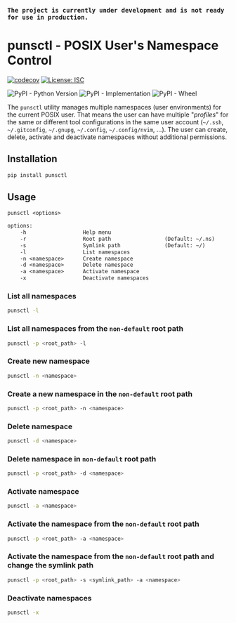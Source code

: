 ### `The project is currently under development and is not ready for use in production.`

# punsctl - POSIX User's Namespace Control

[![codecov](https://codecov.io/github/alekbuza/punsctl/branch/main/graph/badge.svg?token=OMHOSME5ZB)](https://codecov.io/github/alekbuza/punsctl)
[![License: ISC](https://img.shields.io/badge/License-ISC-blue.svg)](https://opensource.org/licenses/ISC)


![PyPI - Python Version](https://img.shields.io/pypi/pyversions/punsctl)
![PyPI - Implementation](https://img.shields.io/pypi/implementation/punsctl)
![PyPI - Wheel](https://img.shields.io/pypi/wheel/punsctl)

The `punsctl` utility manages multiple namespaces (user environments) for the current POSIX user.
That means the user can have multiple "_profiles_" for the same or different tool configurations in the same user account
(`~/.ssh`, `~/.gitconfig`, `~/.gnupg`, `~/.config`, `~/.config/nvim`, ...).
The user can create, delete, activate and deactivate namespaces without additional permissions.

## Installation

```sh
pip install punsctl
```

## Usage

```txt
punsctl <options>

options:
    -h                  Help menu
    -r                  Root path                 (Default: ~/.ns)
    -s                  Symlink path              (Default: ~/)
    -l                  List namespaces
    -n <namespace>      Create namespace
    -d <namespace>      Delete namespace
    -a <namespace>      Activate namespace
    -x                  Deactivate namespaces
```

### List all namespaces
```sh
punsctl -l
```

### List all namespaces from the `non-default` root path
```sh
punsctl -p <root_path> -l
```

### Create new namespace
```sh
punsctl -n <namespace>
```

### Create a new namespace in the `non-default` root path
```sh
punsctl -p <root_path> -n <namespace>
```

### Delete namespace
```sh
punsctl -d <namespace>
```

### Delete namespace in `non-default` root path
```sh
punsctl -p <root_path> -d <namespace>
```

### Activate namespace
```sh
punsctl -a <namespace>
```

### Activate the namespace from the `non-default` root path
```sh
punsctl -p <root_path> -a <namespace>
```

### Activate the namespace from the `non-default` root path and change the symlink path

```sh
punsctl -p <root_path> -s <symlink_path> -a <namespace>
```

### Deactivate namespaces
```sh
punsctl -x
```

